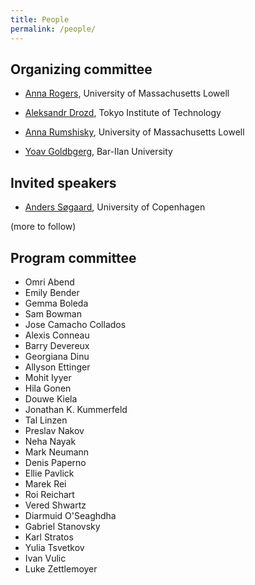 ```yaml
---
title: People
permalink: /people/
---
```


## Organizing committee

* [Anna Rogers](http://www.cs.uml.edu/~arogers/), University of Massachusetts Lowell

* [Aleksandr Drozd](http://blackbird.pw/), Tokyo Institute of Technology

* [Anna Rumshisky](http://www.cs.uml.edu/~arum/), University of Massachusetts Lowell

* [Yoav Goldbgerg](https://www.cs.bgu.ac.il/~yoavg/uni/), Bar-Ilan University

## Invited speakers

* [Anders Søgaard](https://anderssoegaard.github.io/), University of Copenhagen

(more to follow)

## Program committee
  
* Omri Abend
* Emily Bender 
* Gemma Boleda
* Sam Bowman 
* Jose Camacho Collados 
* Alexis Conneau
* Barry Devereux
* Georgiana Dinu
* Allyson Ettinger 
* Mohit Iyyer 
* Hila Gonen
* Douwe Kiela
* Jonathan K. Kummerfeld
* Tal Linzen
* Preslav Nakov 
* Neha Nayak
* Mark Neumann
* Denis Paperno 
* Ellie Pavlick 
* Marek Rei
* Roi Reichart
* Vered Shwartz
* Diarmuid O'Seaghdha
* Gabriel Stanovsky
* Karl Stratos
* Yulia Tsvetkov
* Ivan Vulic 
* Luke Zettlemoyer 
